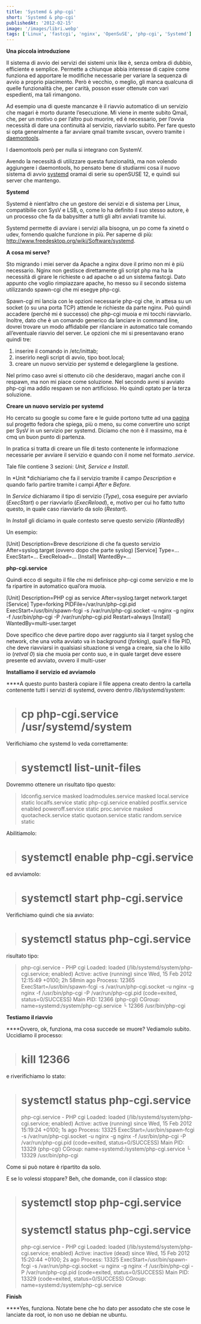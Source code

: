 ```yaml
---
title: 'Systemd & php-cgi'
short: 'Systemd & php-cgi'
publishedAt: '2012-02-15'
image: '/images/libri.webp'
tags: ['Linux', 'fastcgi', 'nginx', 'OpenSuSE', 'php-cgi', 'Systemd']
---
```


**Una piccola introduzione**

Il sistema di avvio dei servizi dei sistemi unix like è, senza ombra di dubbio, efficiente e semplice. Permette a chiunque abbia interesse di capire come funziona ed apportare le modifiche necessarie per variare la sequenza di avvio a proprio piacimento. Però è vecchio, o meglio, gli manca qualcuna di quelle funzionalità che, per carità, posson esser ottenute con vari espedienti, ma tali rimangono.

Ad esempio una di queste mancanze è il riavvio automatico di un servizio che magari è morto durante l’esecuzione. Mi viene in mente subito Qmail, che, per un motivo o per l’altro può muorire, ed è necessario, per l’ovvia necessità di dare una continuità al servizio, riavviarlo subito. Per fare questo si opta generalmente a far avviare qmail tramite svscan, ovvero tramite i [daemontools](http://cr.yp.to/daemontools.html).

I daemontools però per nulla si integrano con SystemV.

Avendo la necessità di utilizzare questa funzionalità, ma non volendo aggiungere i daemontools, ho pensato bene di studiarmi cosa il nuovo sistema di avvio [systemd](http://www.freedesktop.org/wiki/Software/systemd) oramai di serie su openSUSE 12, e quindi sui server che mantengo.

**Systemd**

Systemd è nient’altro che un gestore dei servizi e di sistema per Linux, compatibilie con SysV e LSB, o, come lo ha definito il suo stesso autore, è un processo che fa da babysitter a tutti gli altri avviati tramite lui.

Systemd permette di avviare i servizi alla bisogna, un po come fa xinetd o udev, fornendo qualche funzione in più. Per saperne di più: http://www.freedesktop.org/wiki/Software/systemd.

**A cosa mi serve?**

Sto migrando i miei server da Apache a nginx dove il primo non mi è più necessario. Nginx non gestisce direttamente gli script php ma ha la necessità di girare le richieste o ad apache o ad un sistema fastcgi. Dato appunto che voglio rimpiazzare apache, ho messo su il secondo sistema utilizzando spawn-cgi che mi esegye php-cgi.

Spawn-cgi mi lancia con le opzioni necessarie php-cgi che, in attesa su un socket (o su una porta TCP) attende le richieste da parte nginx. Può quindi accadere (perchè mi è successo) che php-cgi muoia e mi tocchi riavviarlo. Inoltre, dato che è un comando generico da lanciare in command line, dovrei trovare un modo affidabile per rilanciare in automatico tale comando all’eventuale riavvio del server. Le opzioni che mi si presentavano erano quindi tre:

1. inserire il comando in /etc/inittab;
2. inserirlo negli script di avvio, tipo boot.local;
3. creare un nuovo servizio per systemd e delegargliene la gestione.

Nel primo caso avrei si ottenuto ciò che desideravo, magari anche con il respawn, ma non mi piace come soluzione. Nel secondo avrei si avviato php-cgi ma addio respawn se non artificioso. Ho quindi optato per la terza soluzione.

**Creare un nuovo servizio per systemd**

Ho cercato su google su come fare e le guide portono tutte ad una [pagina](https://fedoraproject.org/wiki/Packaging:Guidelines:Systemd) sul progetto fedora che spiega, più o meno, su come convertire uno script per SysV in un servizio per systemd. Diciamo che non è il massimo, ma è cmq un buon punto di partenza.

In pratica si tratta di creare un file di testo contenente le informazione necessarie per avviare il servizio e quando con il nome nel formato *<nome mnemonico del servizio>.service*.

Tale file contiene 3 sezioni: *Unit, Service e Install*.

In *Unit *dichiariamo che fa il servizio tramite il campo *Description* e quando farlo partire tramite i campi *After* e *Before.*

In *Service* dichiaramo il tipo di servizio (*Type*), cosa eseguire per avviarlo (*ExecStart*) o per riavviarlo (*ExecReload*), e, motivo per cui ho fatto tutto questo, in quale caso riavviarlo da solo (*Restart*).

In *Install* gli diciamo in quale contesto serve questo servizio (*WantedBy*)

Un esempio:

[Unit] Description=Breve descrizione di che fa questo servizio After=syslog.target (ovvero dopo che parte syslog) [Service] Type=... ExecStart=... ExecReload=... [Install] WantedBy=...

**php-cgi.service**

Quindi ecco di seguito il file che mi definisce php-cgi come servizio e me lo fa ripartire in automatico qual’ora muoia.

[Unit] Description=PHP cgi as service After=syslog.target network.target [Service] Type=forking PIDFile=/var/run/php-cgi.pid ExecStart=/usr/bin/spawn-fcgi -s /var/run/php-cgi.socket -u nginx -g nginx -f /usr/bin/php-cgi -P /var/run/php-cgi.pid Restart=always [Install] WantedBy=multi-user.target

Dove specifico che deve partire dopo aver raggiunto sia il target syslog che network, che una volta avviato va in background (*forking*), qual’è il file PID, che deve riavviarsi in qualsiasi situazione si venga a creare, sia che lo killo io (*retval 0*) sia che muoia per conto suo, e in quale target deve essere presente ed avviato, ovvero il multi-user

**Installiamo il servizio ed avviamolo**

****A questo punto basterà copiare il file appena creato dentro la cartella contenente tutti i servizi di systemd, ovvero dentro */lib/systemd/system*:

># cp php-cgi.service /usr/systemd/system

Verifichiamo che systemd lo veda correttamente:

># systemctl list-unit-files

Dovremmo ottenere un risultato tipo questo:

>ldconfig.service          masked
>loadmodules.service       masked
>local.service             static
>localfs.service           static
>php-cgi.service           enabled
>postfix.service           enabled
>poweroff.service          static
>proc.service              masked
>quotacheck.service        static
>quotaon.service           static
>random.service            static

Abilitiamolo:

># systemctl enable php-cgi.service

ed avviamolo:

># systemctl start php-cgi.service

Verifichiamo quindi che sia avviato:

># systemctl status php-cgi.service

risultato tipo:

>php-cgi.service - PHP cgi
>  Loaded: loaded (/lib/systemd/system/php-cgi.service; enabled)
>  Active: active (running) since Wed, 15 Feb 2012 12:15:49 +0100; 2h 58min ago
> Process: 12365 ExecStart=/usr/bin/spawn-fcgi -s /var/run/php-cgi.socket -u nginx -g nginx -f /usr/bin/php-cgi -P /var/run/php-cgi.pid (code=exited, status=0/SUCCESS)
>Main PID: 12366 (php-cgi)
>  CGroup: name=systemd:/system/php-cgi.service
>          └ 12366 /usr/bin/php-cgi

**Testiamo il riavvio**

****Ovvero, ok, funziona, ma cosa succede se muore? Vediamolo subito. Uccidiamo il processo:

># kill 12366

e riverifichiamo lo stato:

># systemctl status php-cgi.service
>php-cgi.service - PHP cgi
>  Loaded: loaded (/lib/systemd/system/php-cgi.service; enabled)
>  Active: active (running) since Wed, 15 Feb 2012 15:19:24 +0100; 1s ago
> Process: 13325 ExecStart=/usr/bin/spawn-fcgi -s /var/run/php-cgi.socket -u nginx -g nginx -f /usr/bin/php-cgi -P /var/run/php-cgi.pid (code=exited, status=0/SUCCESS)
>Main PID: 13329 (php-cgi)
>  CGroup: name=systemd:/system/php-cgi.service
>          └ 13329 /usr/bin/php-cgi

Come si può notare è ripartito da solo.

E se lo volessi stoppare? Beh, che domande, con il classico stop:

># systemctl stop php-cgi.service
># systemctl status php-cgi.service
>php-cgi.service - PHP cgi
>  Loaded: loaded (/lib/systemd/system/php-cgi.service; enabled)
>  Active: inactive (dead) since Wed, 15 Feb 2012 15:20:44 +0100; 2s ago
> Process: 13325 ExecStart=/usr/bin/spawn-fcgi -s /var/run/php-cgi.socket -u nginx -g nginx -f /usr/bin/php-cgi -P /var/run/php-cgi.pid (code=exited, status=0/SUCCESS)
>Main PID: 13329 (code=exited, status=0/SUCCESS)
>  CGroup: name=systemd:/system/php-cgi.service

**Finish**

****Yes, funziona. Notate bene che ho dato per assodato che ste cose le lanciate da root, io non uso ne debian ne ubuntu.